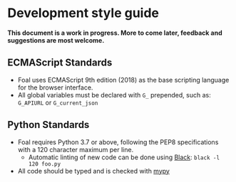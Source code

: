 # Development style guide

__This document is a work in progress. More to come later, feedback and suggestions are most welcome.__
## ECMAScript Standards
- Foal uses ECMAScript 9th edition (2018) as the base scripting language for the browser interface.
- All global variables must be declared with `G_` prepended, such as: `G_APIURL` or `G_current_json`

## Python Standards
- Foal requires Python 3.7 or above, following the PEP8 specifications with a 120 character maximum per line.
  - Automatic linting of new code can be done using [Black](https://github.com/psf/black/): `black -l 120 foo.py`
- All code should be typed and is checked with [mypy](https://github.com/python/mypy/)
